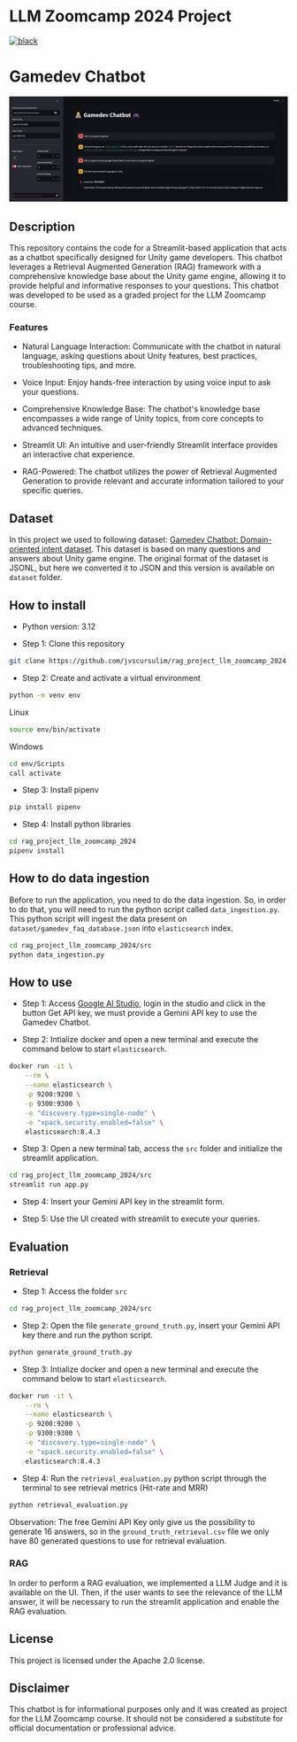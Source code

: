 # LLM Zoomcamp 2024 Project

[![black](https://img.shields.io/badge/code%20style-black-000000.svg)](https://github.com/psf/black)

# Gamedev Chatbot

![image](fig/app_ui.png)

## Description

This repository contains the code for a Streamlit-based application that acts as a chatbot specifically designed for Unity game developers. This chatbot leverages a Retrieval Augmented Generation (RAG) framework with a comprehensive knowledge base about the Unity game engine, allowing it to provide helpful and informative responses to your questions. This chatbot was developed to be used as a graded project for the LLM Zoomcamp course.

### Features

* Natural Language Interaction: Communicate with the chatbot in natural language, asking questions about Unity features, best practices, troubleshooting tips, and more.

* Voice Input: Enjoy hands-free interaction by using voice input to ask your questions.

* Comprehensive Knowledge Base: The chatbot's knowledge base encompasses a wide range of Unity topics, from core concepts to advanced techniques.

* Streamlit UI: An intuitive and user-friendly Streamlit interface provides an interactive chat experience.

* RAG-Powered: The chatbot utilizes the power of Retrieval Augmented Generation to provide relevant and accurate information tailored to your specific queries.

## Dataset

In this project we used to following dataset: [Gamedev Chatbot: Domain-oriented intent dataset](https://www.kaggle.com/datasets/antonkozyriev/unity3d-faq). This dataset is based on many questions and answers about Unity game engine. The original format of the dataset is JSONL, but here we converted it to JSON and this version is available on `dataset` folder. 

## How to install

* Python version: 3.12

* Step 1: Clone this repository
```bash
git clone https://github.com/jvscursulim/rag_project_llm_zoomcamp_2024
```

* Step 2: Create and activate a virtual environment
```bash
python -m venv env
```

Linux
```bash
source env/bin/activate
```

Windows
```bash
cd env/Scripts
call activate
```

* Step 3: Install pipenv 
```bash
pip install pipenv
```

* Step 4: Install python libraries
```bash
cd rag_project_llm_zoomcamp_2024
pipenv install
```

## How to do data ingestion

Before to run the application, you need to do the data ingestion. So, in order to do that, you will need to run the python script called `data_ingestion.py`. This python script will ingest the data present on `dataset/gamedev_faq_database.json` into `elasticsearch` index.
```bash
cd rag_project_llm_zoomcamp_2024/src
python data_ingestion.py
```

## How to use

* Step 1: Access [Google AI Studio](https://ai.google.dev/aistudio), login in the studio and click in the button Get API key, we must provide a Gemini API key to use the Gamedev Chatbot.

* Step 2: Intialize docker and open a new terminal and execute the command below to start `elasticsearch`.
```bash
docker run -it \
    --rm \
    --name elasticsearch \
    -p 9200:9200 \
    -p 9300:9300 \
    -e "discovery.type=single-node" \
    -e "xpack.security.enabled=false" \
    elasticsearch:8.4.3
```

* Step 3: Open a new terminal tab, access the `src` folder and initialize the streamlit application.
```bash
cd rag_project_llm_zoomcamp_2024/src
streamlit run app.py
```

* Step 4: Insert your Gemini API key in the streamlit form.

* Step 5: Use the UI created with streamlit to execute your queries.

## Evaluation

### Retrieval

* Step 1: Access the folder `src`
```bash
cd rag_project_llm_zoomcamp_2024/src
```

* Step 2: Open the file `generate_ground_truth.py`, insert your Gemini API key there and run the python script.
```bash
python generate_ground_truth.py
```

* Step 3: Intialize docker and open a new terminal and execute the command below to start `elasticsearch`.
```bash
docker run -it \
    --rm \
    --name elasticsearch \
    -p 9200:9200 \
    -p 9300:9300 \
    -e "discovery.type=single-node" \
    -e "xpack.security.enabled=false" \
    elasticsearch:8.4.3
```

* Step 4: Run the `retrieval_evaluation.py` python script through the terminal to see retrieval metrics (Hit-rate and MRR)
```bash
python retrieval_evaluation.py
```

Observation: The free Gemini API Key only give us the possibility to generate 16 answers, so in the `ground_truth_retrieval.csv` file we only have 80 generated questions to use for retrieval evaluation.

### RAG

In order to perform a RAG evaluation, we implemented a LLM Judge and it is available on the UI. Then, if the user wants to see the relevance of the LLM answer, it will be necessary to run the streamlit application and enable the RAG evaluation.

## License

This project is licensed under the Apache 2.0 license.

## Disclaimer

This chatbot is for informational purposes only and it was created as project for the LLM Zoomcamp course. It should not be considered a substitute for official documentation or professional advice.
